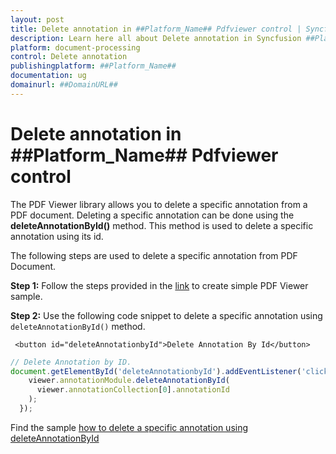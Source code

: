 ```yaml
---
layout: post
title: Delete annotation in ##Platform_Name## Pdfviewer control | Syncfusion
description: Learn here all about Delete annotation in Syncfusion ##Platform_Name## Pdfviewer control of Syncfusion Essential JS 2 and more.
platform: document-processing
control: Delete annotation
publishingplatform: ##Platform_Name##
documentation: ug
domainurl: ##DomainURL##
---
```


# Delete annotation in ##Platform_Name## Pdfviewer control

The PDF Viewer library allows you to delete a specific annotation from a PDF document. Deleting a specific annotation can be done using the **deleteAnnotationById()** method. This method is used to delete a specific annotation using its id.

The following steps are used to delete a specific annotation from PDF Document.

**Step 1:** Follow the steps provided in the [link](https://help.syncfusion.com/document-processing/pdf/pdf-viewer/javascript-es6/getting-started/) to create simple PDF Viewer sample.

**Step 2:** Use the following code snippet to delete a specific annotation using `deleteAnnotationById()` method.

```
 <button id="deleteAnnotationbyId">Delete Annotation By Id</button>
```

```ts
// Delete Annotation by ID.
document.getElementById('deleteAnnotationbyId').addEventListener('click', () => {
    viewer.annotationModule.deleteAnnotationById(
      viewer.annotationCollection[0].annotationId
    );
  });
```

Find the sample [how to delete a specific annotation using deleteAnnotationById](https://stackblitz.com/edit/mcxfte?file=index.ts)